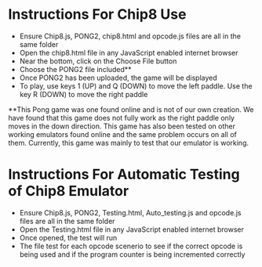 # **Instructions For Chip8 Use**

* Ensure Chip8.js, PONG2, chip8.html and opcode.js files are all in the same folder
*	Open the chip8.html file in any JavaScript enabled internet browser
*	Near the bottom, click on the Choose File button
*	Choose the PONG2 file included\*\*
*	Once PONG2 has been uploaded, the game will be displayed
*	To play, use keys 1 (UP) and Q (DOWN) to move the left paddle. Use the key R (DOWN) to move the right paddle
    
    
\*\*This Pong game was one found online and is not of our own creation. We have found that this game does not fully work as the right paddle only moves in the down direction. This game has also been tested on other working emulators found online and the same problem occurs on all of them. Currently, this game was mainly to test that our emulator is working. 

# **Instructions For Automatic Testing of Chip8 Emulator**

*  Ensure Chip8.js, PONG2, Testing.html, Auto_testing.js and opcode.js files are all in the same folder
*   Open the Testing.html file in any JavaScript enabled internet browser
*   Once opened, the test will run 
*   The file test for each opcode scenerio to see if the correct opcode is being used and if the program counter is being incremented correctly
